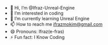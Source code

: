 - 👋 Hi, I’m @Ifraz-Unreal-Engine
- 👀 I’m interested in coding
- 🌱 I’m currently learning Unreal Engine
- 📫 How to reach me ifrazmokim@gmail.com
- 😄 Pronouns: Ifraz(e-fras)
- ⚡ Fun fact: I Know Coding

<!---
Ifraz-Unreal-Engine/Ifraz-Unreal-Engine is a ✨ special ✨ repository because its `README.md` (this file) appears on your GitHub profile.
You can click the Preview link to take a look at your changes.
--->
